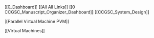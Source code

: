 

[[0_Dashboard]]
[[All All Links]]
[[0 CCGSC_Manuscript_Organizer_Dashboard]]
[[CCGSC_System_Design]]


[[Parallel Virtual Machine PVM]]

[[Virtual Machines]]


